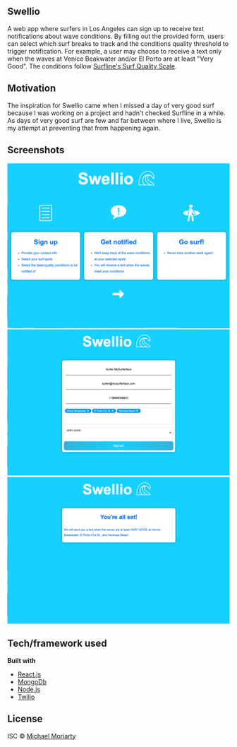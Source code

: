 ## Swellio
A web app where surfers in Los Angeles can sign up to receive text notifications about wave conditions. By filling out the provided form, users can select which surf breaks to track and the conditions quality threshold to trigger notification. For example, a user may choose to receive a text only when the waves at Venice Beakwater and/or El Porto are at least "Very Good". The conditions follow [Surfline's Surf Quality Scale](https://www.surfline.com/surf-science/rating-of-surf-heights-and-quality_31942/).

## Motivation
The inspiration for Swellio came when I missed a day of very good surf because I was working on a project and hadn't checked Surfline in a while. As days of very good surf are few and far between where I live, Swellio is my attempt at preventing that from happening again. 
 
## Screenshots
![home page](https://github.com/MichaelRMoriarty/Swellio/blob/main/public/images/homePage.png)
![sign up](https://github.com/MichaelRMoriarty/Swellio/blob/main/public/images/formPage.png)
![success page](https://github.com/MichaelRMoriarty/Swellio/blob/main/public/images/successPage.png)

## Tech/framework used
<b>Built with</b>
- [React.js](https://reactjs.org/)
- [MongoDb](https://www.mongodb.com/)
- [Node.js](https://nodejs.org/en/)
- [Twilio](https://www.twilio.com/)


## License

ISC © [Michael Moriarty]()
